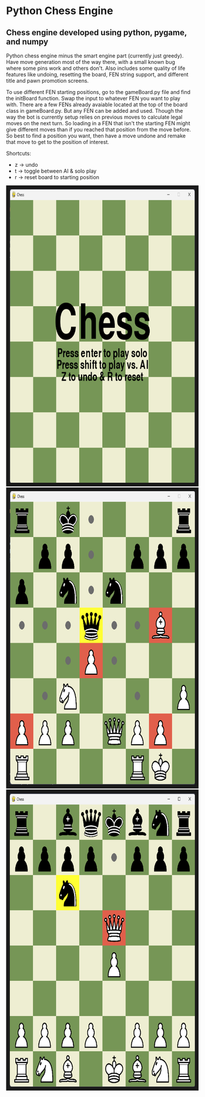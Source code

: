 # Python Chess Engine

## Chess engine developed using python, pygame, and numpy

Python chess engine minus the smart engine part (currently just greedy). Have move generation most of the way there, with a small known bug where some pins work and others don't. Also includes some quality of life features like undoing, resetting the board, FEN string support, and different title and pawn promotion screens.

To use different FEN starting positions, go to the gameBoard.py file and find the initBoard function. Swap the input to whatever FEN you want to play with. There are a few FENs already avaiable located at the top of the board class in gameBoard.py. But any FEN can be added and used. Though the way the bot is currently setup relies on previous moves to calculate legal moves on the next turn. So loading in a FEN that isn't the starting FEN might give different moves than if you reached that position from the move before. So best to find a position you want, then have a move undone and remake that move to get to the position of interest. 

Shortcuts:
* z -> undo
* t -> toggle between AI & solo play
* r -> reset board to starting position

<img src="./images/chessTitleScreen.png" alt="Chess title screen" width="800" height="800" border="10" />
<img src="./images/chessGameState.png" alt="Chess game" width="800" height="800" border="10" />
<img src="./images/chessCheckState.png" alt="Knight moves in checked position" width="800" height="800" border="10" />